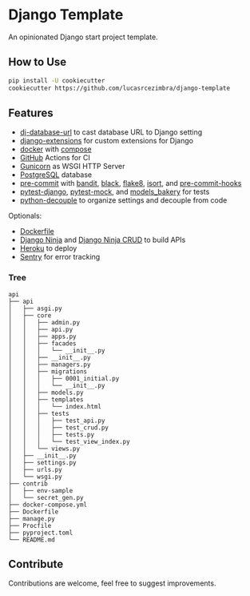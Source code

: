 # Django Template

An opinionated Django start project template.


## How to Use
```bash
pip install -U cookiecutter
cookiecutter https://github.com/lucasrcezimbra/django-template
```


## Features
- [dj-database-url](https://github.com/kennethreitz/dj-database-url) to cast database URL to Django setting
- [django-extensions](https://github.com/django-extensions/django-extensions) for custom extensions for Django
- [docker](https://www.docker.com/) with [compose](https://github.com/docker/compose)
- [GitHub](https://github.com/) Actions for CI
- [Gunicorn](https://gunicorn.org/) as WSGI HTTP Server
- [PostgreSQL](https://www.postgresql.org/) database
- [pre-commit](https://github.com/pre-commit/pre-commit) with
[bandit](https://github.com/PyCQA/bandit),
[black](https://github.com/psf/black),
[flake8](https://github.com/pycqa/flake8),
[isort](https://github.com/timothycrosley/isort),
and [pre-commit-hooks](https://github.com/pre-commit/pre-commit-hooks)
- [pytest-django](https://github.com/pytest-dev/pytest-django),
[pytest-mock](https://github.com/pytest-dev/pytest-mock),
and [models_bakery](https://github.com/model-bakers/model_bakery) for tests
- [python-decouple](https://github.com/henriquebastos/python-decouple) to organize settings and decouple from code

Optionals:
- [Dockerfile](https://www.docker.com/)
- [Django Ninja](https://github.com/vitalik/django-ninja) and [Django Ninja CRUD](https://github.com/hbakri/django-ninja-crud) to build APIs
- [Heroku](https://www.heroku.com/) to deploy
- [Sentry](https://sentry.io/) for error tracking


### Tree
```
api
├── api
│   ├── asgi.py
│   ├── core
│   │   ├── admin.py
│   │   ├── api.py
│   │   ├── apps.py
│   │   ├── facades
│   │   │   └── __init__.py
│   │   ├── __init__.py
│   │   ├── managers.py
│   │   ├── migrations
│   │   │   ├── 0001_initial.py
│   │   │   └── __init__.py
│   │   ├── models.py
│   │   ├── templates
│   │   │   └── index.html
│   │   ├── tests
│   │   │   ├── test_api.py
│   │   │   ├── test_crud.py
│   │   │   ├── tests.py
│   │   │   └── test_view_index.py
│   │   └── views.py
│   ├── __init__.py
│   ├── settings.py
│   ├── urls.py
│   └── wsgi.py
├── contrib
│   ├── env-sample
│   └── secret_gen.py
├── docker-compose.yml
├── Dockerfile
├── manage.py
├── Procfile
├── pyproject.toml
└── README.md
```


## Contribute
Contributions are welcome, feel free to suggest improvements.
